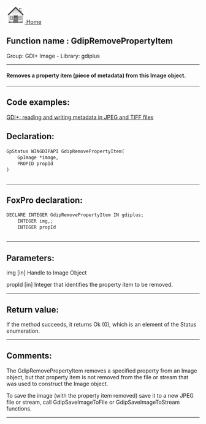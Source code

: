 [<img src="../../images/home.png"> Home ](https://github.com/VFPX/Win32API)  

## Function name : GdipRemovePropertyItem
Group: GDI+ Image - Library: gdiplus    
***  


#### Removes a property item (piece of metadata) from this Image object.
***  


## Code examples:
[GDI+: reading and writing metadata in JPEG and TIFF files](../../samples/sample_461.md)  

## Declaration:
```foxpro  
GpStatus WINGDIPAPI GdipRemovePropertyItem(
	GpImage *image,
	PROPID propId
)
  
```  
***  


## FoxPro declaration:
```foxpro  
DECLARE INTEGER GdipRemovePropertyItem IN gdiplus;
	INTEGER img,;
	INTEGER propId
  
```  
***  


## Parameters:
img
[in] Handle to Image Object

propId
[in] Integer that identifies the property item to be removed.   
***  


## Return value:
If the method succeeds, it returns Ok (0), which is an element of the Status enumeration.  
***  


## Comments:
The GdipRemovePropertyItem removes a specified property from an Image object, but that property item is not removed from the file or stream that was used to construct the Image object.   
  
To save the image (with the property item removed) save it to a new JPEG file or stream, call GdipSaveImageToFile or GdipSaveImageToStream functions.  
  
***  

